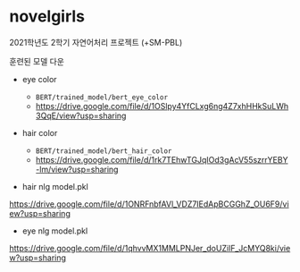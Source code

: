 # novelgirls
2021학년도 2학기 자연어처리 프로젝트 (+SM-PBL)

훈련된 모델 다운

- eye color
  - ```BERT/trained_model/bert_eye_color```
  - https://drive.google.com/file/d/1OSlpy4YfCLxg6ng4Z7xhHHkSuLWh3QqE/view?usp=sharing

- hair color
  - ```BERT/trained_model/bert_hair_color```
  - https://drive.google.com/file/d/1rk7TEhwTGJqIOd3gAcV55szrrYEBY-lm/view?usp=sharing

- hair nlg model.pkl

https://drive.google.com/file/d/1ONRFnbfAVl_VDZ7IEdApBCGGhZ_OU6F9/view?usp=sharing

- eye nlg model.pkl

 https://drive.google.com/file/d/1qhvvMX1MMLPNJer_doUZiIF_JcMYQ8ki/view?usp=sharing

